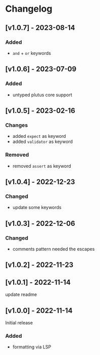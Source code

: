 # Changelog

## [v1.0.7] - 2023-08-14

### Added

- `and` + `or` keywords

## [v1.0.6] - 2023-07-09

### Added

- untyped plutus core support

## [v1.0.5] - 2023-02-16

### Changes

- added `expect` as keyword
- added `validator` as keyword

### Removed

- removed `assert` as keyword

## [v1.0.4] - 2022-12-23

### Changed

- update some keywords

## [v1.0.3] - 2022-12-06

### Changed

- comments pattern needed the escapes

## [v1.0.2] - 2022-11-23

## [v1.0.1] - 2022-11-14

update readme

## [v1.0.0] - 2022-11-14

Initial release

### Added

- formatting via LSP
